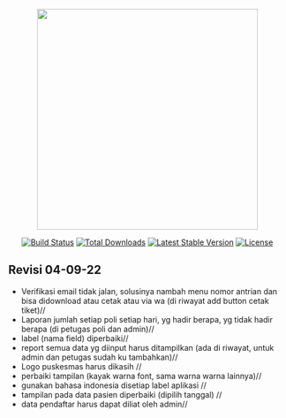 <p align="center"><a href="https://laravel.com" target="_blank"><img src="https://raw.githubusercontent.com/laravel/art/master/logo-lockup/5%20SVG/2%20CMYK/1%20Full%20Color/laravel-logolockup-cmyk-red.svg" width="400"></a></p>

<p align="center">
<a href="https://travis-ci.org/laravel/framework"><img src="https://travis-ci.org/laravel/framework.svg" alt="Build Status"></a>
<a href="https://packagist.org/packages/laravel/framework"><img src="https://img.shields.io/packagist/dt/laravel/framework" alt="Total Downloads"></a>
<a href="https://packagist.org/packages/laravel/framework"><img src="https://img.shields.io/packagist/v/laravel/framework" alt="Latest Stable Version"></a>
<a href="https://packagist.org/packages/laravel/framework"><img src="https://img.shields.io/packagist/l/laravel/framework" alt="License"></a>
</p>

## Revisi 04-09-22

-   Verifikasi email tidak jalan, solusinya nambah menu nomor antrian dan bisa didownload atau cetak atau via wa (di riwayat add button cetak tiket)//
-   Laporan jumlah setiap poli setiap hari, yg hadir berapa, yg tidak hadir berapa (di petugas poli dan admin)//
-   label (nama field) diperbaiki//
-   report semua data yg diinput harus ditampilkan (ada di riwayat, untuk admin dan petugas sudah ku tambahkan)//
-   Logo puskesmas harus dikasih //
-   perbaiki tampilan (kayak warna font, sama warna warna lainnya)//
-   gunakan bahasa indonesia disetiap label aplikasi //
-   tampilan pada data pasien diperbaiki (dipilih tanggal) //
-   data pendaftar harus dapat diliat oleh admin//
